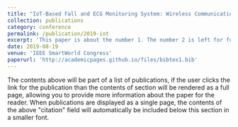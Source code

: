 ```yaml
---
title: "IoT-Based Fall and ECG Monitoring System: Wireless Communication System Based Firebase Realtime Database"
collection: publications
category: conference
permalink: /publication/2019-iot
excerpt: 'This paper is about the number 1. The number 2 is left for future work.'
date: 2019-08-19
venue: 'IEEE SmartWorld Congress'
paperurl: 'http://academicpages.github.io/files/bibtex1.bib'
---
```

The contents above will be part of a list of publications, if the user clicks the link for the publication than the contents of section will be rendered as a full page, allowing you to provide more information about the paper for the reader. When publications are displayed as a single page, the contents of the above "citation" field will automatically be included below this section in a smaller font.
